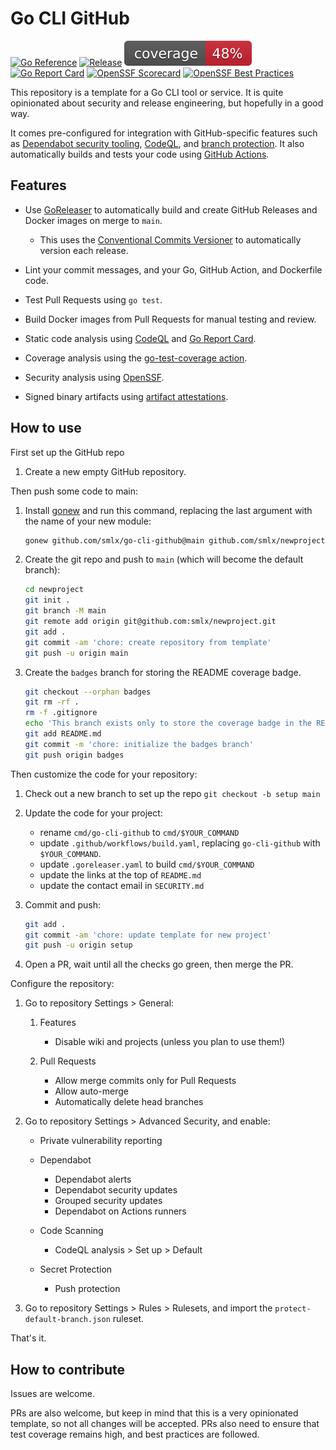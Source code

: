 # Go CLI GitHub

[![Go Reference](https://pkg.go.dev/badge/github.com/smlx/go-cli-github.svg)](https://pkg.go.dev/github.com/smlx/go-cli-github)
[![Release](https://github.com/smlx/go-cli-github/actions/workflows/release.yaml/badge.svg)](https://github.com/smlx/go-cli-github/actions/workflows/release.yaml)
[![coverage](https://raw.githubusercontent.com/smlx/go-cli-github/badges/.badges/main/coverage.svg)](https://github.com/smlx/go-cli-github/actions/workflows/coverage.yaml)
[![Go Report Card](https://goreportcard.com/badge/github.com/smlx/go-cli-github)](https://goreportcard.com/report/github.com/smlx/go-cli-github)
[![OpenSSF Scorecard](https://api.securityscorecards.dev/projects/github.com/smlx/go-cli-github/badge)](https://securityscorecards.dev/viewer/?uri=github.com/smlx/go-cli-github)
[![OpenSSF Best Practices](https://www.bestpractices.dev/projects/8168/badge)](https://www.bestpractices.dev/projects/8168)

This repository is a template for a Go CLI tool or service.
It is quite opinionated about security and release engineering, but hopefully in a good way.

It comes pre-configured for integration with GitHub-specific features such as [Dependabot security tooling](https://docs.github.com/en/code-security/dependabot), [CodeQL](https://codeql.github.com/), and [branch protection](https://docs.github.com/en/repositories/configuring-branches-and-merges-in-your-repository/managing-protected-branches/about-protected-branches).
It also automatically builds and tests your code using [GitHub Actions](https://docs.github.com/en/actions).

## Features

* Use [GoReleaser](https://goreleaser.com/) to automatically build and create GitHub Releases and Docker images on merge to `main`.

    * This uses the [Conventional Commits Versioner](https://github.com/smlx/ccv) to automatically version each release.

* Lint your commit messages, and your Go, GitHub Action, and Dockerfile code.
* Test Pull Requests using `go test`.
* Build Docker images from Pull Requests for manual testing and review.
* Static code analysis using [CodeQL](https://codeql.github.com/) and [Go Report Card](https://goreportcard.com/).
* Coverage analysis using the [go-test-coverage action](https://github.com/vladopajic/go-test-coverage).
* Security analysis using [OpenSSF](https://securityscorecards.dev).
* Signed binary artifacts using [artifact attestations](https://docs.github.com/en/actions/security-guides/using-artifact-attestations-to-establish-provenance-for-builds).

## How to use

First set up the GitHub repo

1. Create a new empty GitHub repository.

Then push some code to main:

1. Install [gonew](https://go.dev/blog/gonew) and run this command, replacing the last argument with the name of your new module:

    ```bash
    gonew github.com/smlx/go-cli-github@main github.com/smlx/newproject
    ```

1. Create the git repo and push to `main` (which will become the default branch):

    ```bash
    cd newproject
    git init .
    git branch -M main
    git remote add origin git@github.com:smlx/newproject.git
    git add .
    git commit -am 'chore: create repository from template'
    git push -u origin main
    ```

1. Create the `badges` branch for storing the README coverage badge.

    ```bash
    git checkout --orphan badges
    git rm -rf .
    rm -f .gitignore
    echo 'This branch exists only to store the coverage badge in the README on `main`.' > README.md
    git add README.md
    git commit -m 'chore: initialize the badges branch'
    git push origin badges
    ```

Then customize the code for your repository:

1. Check out a new branch to set up the repo `git checkout -b setup main`

1. Update the code for your project:

    * rename `cmd/go-cli-github` to `cmd/$YOUR_COMMAND`
    * update `.github/workflows/build.yaml`, replacing `go-cli-github` with `$YOUR_COMMAND`.
    * update `.goreleaser.yaml` to build `cmd/$YOUR_COMMAND`
    * update the links at the top of `README.md`
    * update the contact email in `SECURITY.md`

1. Commit and push:

    ```bash
    git add .
    git commit -am 'chore: update template for new project'
    git push -u origin setup
    ```
1. Open a PR, wait until all the checks go green, then merge the PR.

Configure the repository:

1. Go to repository Settings > General:

    1. Features

        * Disable wiki and projects (unless you plan to use them!)

    1. Pull Requests

        * Allow merge commits only for Pull Requests
        * Allow auto-merge
        * Automatically delete head branches

1. Go to repository Settings > Advanced Security, and enable:

    * Private vulnerability reporting

    * Dependabot

        * Dependabot alerts
        * Dependabot security updates
        * Grouped security updates
        * Dependabot on Actions runners

    * Code Scanning

        * CodeQL analysis > Set up > Default

    * Secret Protection

        * Push protection

1. Go to repository Settings > Rules > Rulesets, and import the `protect-default-branch.json` ruleset.

That's it.

## How to contribute

Issues are welcome.

PRs are also welcome, but keep in mind that this is a very opinionated template, so not all changes will be accepted.
PRs also need to ensure that test coverage remains high, and best practices are followed.
